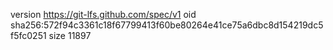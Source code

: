 version https://git-lfs.github.com/spec/v1
oid sha256:572f94c3361c18f67799413f60be80264e41ce75a6dbc8d154219dc5f5fc0251
size 11897
